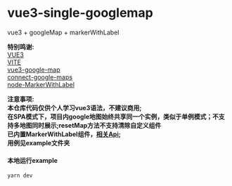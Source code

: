 # vue3-single-googlemap
vue3 + googleMap + markerWithLabel

**特别鸣谢:**  
[VUE3](https://v3.vuejs.org/api/application-config.html)  
[VITE](https://github.com/vitejs/vite#dev-server-proxy)  
[vue3-google-map](https://github.com/inocan-group/vue3-google-map)  
[connect-google-maps](https://github.com/inocan-group/connect-google-maps)  
[node-MarkerWithLabel](https://github.com/jesstelford/node-MarkerWithLabel)  


**注意事项:**  
**本仓库代码仅供个人学习vue3语法，不建议商用;**  
**在SPA模式下，项目内google地图始终共享同一个实例，类似于单例模式；不支持多地图同时展示;resetMap方法不支持清除自定义组件**  
**已内置MarkerWithLabel组件，[相关Api](https://github.com/jesstelford/node-MarkerWithLabel);**  
**用例见example文件夹**


#### 本地运行example
```shell script
yarn dev
```
